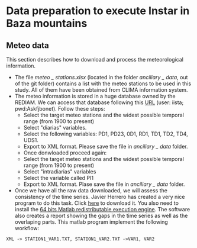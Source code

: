 # Data preparation to execute Instar in Baza mountains

## Meteo data

This section describes how to download and process the meteorological information.

* The file *meteo _ stations.xlsx* (located in the folder *anciliary _ data*, out of the git folder) contains a list with the meteo stations to be used in this study. All of them have been obtained from CLIMA information system. 
* The meteo information is stored in a huge database owned by the REDIAM. We can access that database following this [URL](http://gdfa.ugr.es/rediam/clima) (user: iista; pwd:Askfjbonet). Follow these steps:
  + Select the target meteo stations and the widest possible temporal range (from 1900 to present)
  + Select "diarias" variables.
  + Select the following variables: PD1, PD23, 0D1, RD1, TD1, TD2, TD4, UDS1.
  + Export to XML format. Please save the file in *anciliary _ data* folder.
  + Once donwloaded proceed again:
  + Select the target meteo stations and the widest possible temporal range (from 1900 to present)
  + Select "intradiarias" variables
  + Select the variable called PI1
  + Export to XML format. Plase save the file in *anciliary _ data* folder.
* Once we have all the raw data downloaded, we will assess the consistency of the time series. Javier Herrero has created a very nice program to do this task. Click [here](http://gdfa.ugr.es/herrero/20150618MeteoWiMMatlab.rar) to download it. You also need to install the [64 bits Matlab redistributable execution engine](http://gdfa.ugr.es/herrero/MCRInstaller_R2012a_64bits.exe). The software also creates a report showing the gaps in the time series as well as the overlaping parts. This matlab program implement the following workflow:

```
XML -> STATION1_VAR1.TXT, STATION1_VAR2.TXT ->VAR1, VAR2
```


